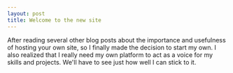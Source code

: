 ```yaml
---
layout: post
title: Welcome to the new site
---
```


After reading several other blog posts about the importance and usefulness of hosting your own site, so I finally made the decision to start my own. I also realized that I really need my own platform to act as a voice for my skills and projects. We'll have to see just how well I can stick to it.
